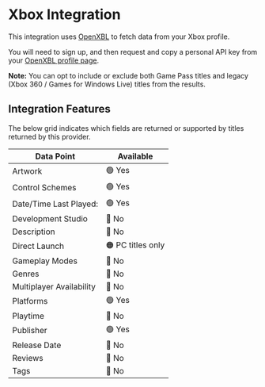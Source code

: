 ﻿# Xbox Integration

This integration uses [OpenXBL](https://xbl.io/) to fetch data from your Xbox profile. 

You will need to sign up, and then request and copy a personal API key from your [OpenXBL profile page](https://xbl.io/profile).

**Note:** You can opt to include or exclude both Game Pass titles and legacy (Xbox 360 / Games for Windows Live) titles from the results.

## Integration Features

The below grid indicates which fields are returned or supported by titles returned by this provider.

| Data Point | Available |
|--|--|
| Artwork | 🟢 Yes |
| Control Schemes | 🟢 Yes |
| Date/Time Last Played: | 🟢 Yes |
| Development Studio | 🔴 No |
| Description | 🔴 No |
| Direct Launch | 🟠 PC titles only |
| Gameplay Modes | 🔴 No |
| Genres | 🔴 No |
| Multiplayer Availability | 🔴 No |
| Platforms | 🟢 Yes |
| Playtime | 🔴 No |
| Publisher | 🟢 Yes |
| Release Date | 🔴 No |
| Reviews | 🔴 No |
| Tags | 🔴 No |